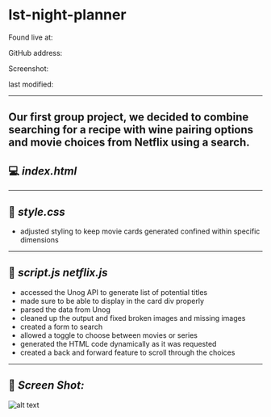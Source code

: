# lst-night-planner

Found live at: 

GitHub address: 

Screenshot: 

last modified: 

------------
Our first group project, we decided to combine searching for a recipe with wine pairing options and movie choices from Netflix using a search.
------------
## 💻 _**index.html**_

------------
## 🎨 _**style.css**_
- adjusted styling to keep movie cards generated confined within specific dimensions

------------
## 📝 _**script.js**_ _**netflix.js**_
- accessed the Unog API to generate list of potential titles
- made sure to be able to display in the card div properly
- parsed the data from Unog
- cleaned up the output and fixed broken images and missing images
- created a form to search
- allowed a toggle to choose between movies or series
- generated the HTML code dynamically as it was requested
- created a back and forward feature to scroll through the choices

------------
## 📸 _**Screen Shot:**_
![alt text]()

